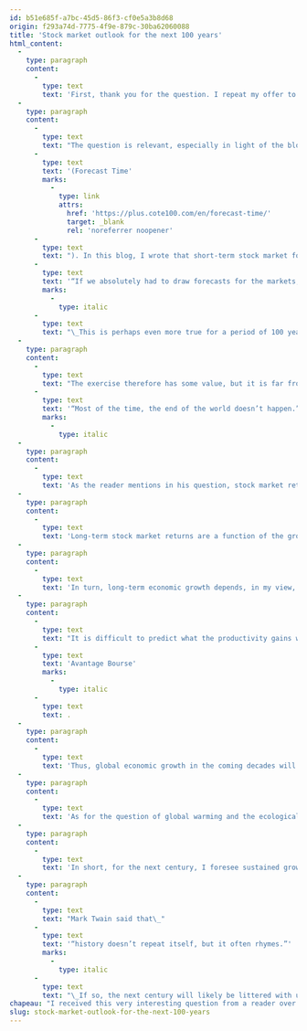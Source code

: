 ```yaml
---
id: b51e685f-a7bc-45d5-86f3-cf0e5a3b8d68
origin: f293a74d-7775-4f9e-879c-30ba62060088
title: 'Stock market outlook for the next 100 years'
html_content:
  -
    type: paragraph
    content:
      -
        type: text
        text: 'First, thank you for the question. I repeat my offer to send me your questions by email. They are a regular source of inspiration for this blog, and I will try to answer as many questions as possible.'
  -
    type: paragraph
    content:
      -
        type: text
        text: "The question is relevant, especially in light of the blog I wrote recently about the futility of making stock market or annual forecasts\_"
      -
        type: text
        text: '(Forecast Time'
        marks:
          -
            type: link
            attrs:
              href: 'https://plus.cote100.com/en/forecast-time/'
              target: _blank
              rel: 'noreferrer noopener'
      -
        type: text
        text: "). In this blog, I wrote that short-term stock market forecasts were of no value, but that\_"
      -
        type: text
        text: '“If we absolutely had to draw forecasts for the markets, it would be better to do so over a horizon of five to ten years.”'
        marks:
          -
            type: italic
      -
        type: text
        text: "\_This is perhaps even more true for a period of 100 years."
  -
    type: paragraph
    content:
      -
        type: text
        text: "The exercise therefore has some value, but it is far from simple. Of course, many things could happen in the next 100 years. For example, some could foresee the end of the world as we know it. Nuclear war or natural disasters could occur, rendering any attempt to make long-term stock market forecasts invalid. However, if we invest, it is because we believe or hope that such events will not occur. In my opinion, it is better to ignore such possibilities, even if one knows that they are possible. As portfolio manager and author Howard Marks once said,\_"
      -
        type: text
        text: '“Most of the time, the end of the world doesn’t happen.”'
        marks:
          -
            type: italic
  -
    type: paragraph
    content:
      -
        type: text
        text: 'As the reader mentions in his question, stock market returns for the past 100 or so years have been close to 10% on a compounded annual basis. Is there any reason to believe that they will be very different in the next 100 years? What key factors could change in the next century compared to the last?'
  -
    type: paragraph
    content:
      -
        type: text
        text: 'Long-term stock market returns are a function of the growth of profits of stock market companies. For their part, corporate profits are mainly dependent on economic growth.'
  -
    type: paragraph
    content:
      -
        type: text
        text: 'In turn, long-term economic growth depends, in my view, on two key factors: population growth and productivity gains.'
  -
    type: paragraph
    content:
      -
        type: text
        text: "It is difficult to predict what the productivity gains will be in the very long term, but I believe that they could be similar to those we have experienced over the last century. To be conservative, let’s say they will be a little lower. As for population growth, it is foreseeable that it will decrease significantly over the next few decades. This is a trend that has started in recent decades. This is also a subject I talk about in my book\_"
      -
        type: text
        text: 'Avantage Bourse'
        marks:
          -
            type: italic
      -
        type: text
        text: .
  -
    type: paragraph
    content:
      -
        type: text
        text: 'Thus, global economic growth in the coming decades will probably be lower than in recent decades. I would add that it will shift to developing countries.'
  -
    type: paragraph
    content:
      -
        type: text
        text: 'As for the question of global warming and the ecological challenges facing the world, I may be naive, but I believe that humanity will be able to meet these challenges. I believe it is dangerous to bet against the ability of people and economies (not to mention businesses) to adapt and capitalize on the growth opportunities that arise. We can see climate issues as a huge risk to the economic growth of our planet or we can see them as a huge problem just waiting to be solved. I am of the latter camp.'
  -
    type: paragraph
    content:
      -
        type: text
        text: 'In short, for the next century, I foresee sustained growth of the world economy, but less rapid than in the past. As for the stock markets, I also believe that we can bet on somewhat lower returns than in the past – I would say around 8%. Less, but still attractive compared to alternatives. More importantly, I continue to believe that equities will outperform the rate of inflation better than most alternatives.'
  -
    type: paragraph
    content:
      -
        type: text
        text: "Mark Twain said that\_"
      -
        type: text
        text: '“history doesn’t repeat itself, but it often rhymes.”'
        marks:
          -
            type: italic
      -
        type: text
        text: "\_If so, the next century will likely be littered with unpredictable events that will have major consequences for the future economy and stock markets. But as has been the case for the past 100 years, economies will adjust, and stock markets will continue to rise."
chapeau: "I received this very interesting question from a reader over the past few days:\_“I wonder about the future of our economic growth.\_For nearly 100 years, long-term stock market returns have been close to 10% despite crashes, etc., but will that be the case for the next century?\_It would be interesting to chronicle the stock market outlook over a very long-term horizon, given that the trend for stock market growth could be reserved for companies that will value the protection of our ecological system rather than value the economic system, no matter the ecological cost.”"
slug: stock-market-outlook-for-the-next-100-years
---
```

